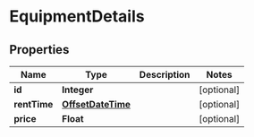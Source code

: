# EquipmentDetails

## Properties
Name | Type | Description | Notes
------------ | ------------- | ------------- | -------------
**id** | **Integer** |  |  [optional]
**rentTime** | [**OffsetDateTime**](OffsetDateTime.md) |  |  [optional]
**price** | **Float** |  |  [optional]
